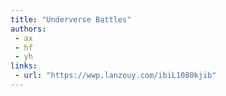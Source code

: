 ```yaml
---
title: "Underverse Battles"
authors:
 - ax
 - hf
 - yh
links:
 - url: "https://wwp.lanzouy.com/ibiL1080kjib"
---
```


